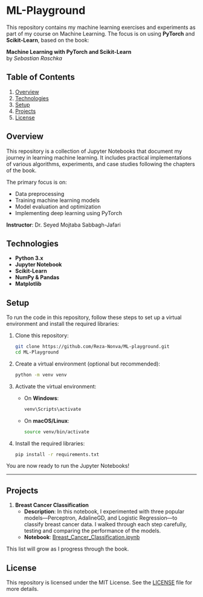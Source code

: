 # ML-Playground

This repository contains my machine learning exercises and experiments as part of my course on Machine Learning. The focus is on using **PyTorch** and **Scikit-Learn**, based on the book:

**Machine Learning with PyTorch and Scikit-Learn**  
by *Sebastian Raschka*

## Table of Contents
1. [Overview](#overview)
2. [Technologies](#technologies)
3. [Setup](#setup)
4. [Projects](#projects)
5. [License](#license)

## Overview
This repository is a collection of Jupyter Notebooks that document my journey in learning machine learning. It includes practical implementations of various algorithms, experiments, and case studies following the chapters of the book.

The primary focus is on:
- Data preprocessing
- Training machine learning models
- Model evaluation and optimization
- Implementing deep learning using PyTorch

**Instructor**: Dr. Seyed Mojtaba Sabbagh-Jafari

## Technologies
- **Python 3.x**
- **Jupyter Notebook**
- **Scikit-Learn**
- **NumPy & Pandas**
- **Matplotlib**

## Setup

To run the code in this repository, follow these steps to set up a virtual environment and install the required libraries:

1. Clone this repository:
    ```bash
    git clone https://github.com/Reza-Nonva/ML-playground.git
    cd ML-Playground
    ```

2. Create a virtual environment (optional but recommended):
    ```bash
    python -m venv venv
    ```

3. Activate the virtual environment:

   - On **Windows**:
     ```bash
     venv\Scripts\activate
     ```

   - On **macOS/Linux**:
     ```bash
     source venv/bin/activate
     ```

4. Install the required libraries:
    ```bash
    pip install -r requirements.txt
    ```

You are now ready to run the Jupyter Notebooks!

-----------
## Projects

1. **Breast Cancer Classification**
   - **Description**: In this notebook, I experimented with three popular models—Perceptron, AdalineGD, and Logistic Regression—to classify breast cancer data. I walked through each step carefully, testing and comparing the performance of the models.
   - **Notebook**: [Breast_Cancer_Classification.ipynb](notebooks/Breast_Cancer_Classification.ipynb)

This list will grow as I progress through the book.

## License
This repository is licensed under the MIT License. See the [LICENSE](https://github.com/Reza-Nonva/ML-playground/blob/main/LICENSE) file for more details.